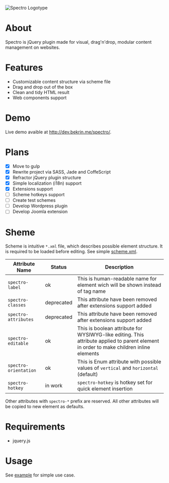 ![Spectro Logotype](http://i.imgur.com/SIhsB0y.jpg)

# About
Spectro is jQuery plugin made for visual, drag'n'drop, modular content management on websites.

# Features
- Customizable content structure via scheme file
- Drag and drop out of the box
- Clean and tidy HTML result
- Web components support

# Demo
Live demo avaible at http://dev.bekrin.me/spectro/.

# Plans
- [x] Move to gulp
- [x] Rewrite project via SASS, Jade and CoffeScript
- [x] Refractor jQuery plugin structure
- [x] Simple localization (i18n) support
- [x] Extensions support
- [ ] Scheme hotkeys support
- [ ] Create test schemes
- [ ] Develop Wordpress plugin
- [ ] Develop Joomla extension

# Sheme
Scheme is intuitive `*.xml` file, which describes possible element structure. It is required to be loaded before editing. See simple [scheme.xml](./build/scheme.xml).

| Attribute Name        | Status     | Description |
|-----------------------|------------|-------------|
| `spectro-label`       | ok         | This is human-readable name for element wich will be shown instead of tag name |
| `spectro-classes`     | deprecated | This attribute have been removed after extensions support added |
| `spectro-attributes`  | deprecated | This attribute have been removed after extensions support added |
| `spectro-editable`    | ok         | This is boolean attribute for WYSIWYG-like editing. This attribute applied to parent element in order to make children inline elements |
| `spectro-orientation` | ok         | This is Enum attribute with possible values of `vertical` and `horizontal` (default) |
| `spectro-hotkey`      | in work    | `spectro-hotkey` is hotkey set for quick element insertion |

Other attributes with `spectro-*` prefix are reserved. All other attributes will be copied to new element as defaults.

# Requirements
- jquery.js

# Usage
See [example](./build/) for simple use case.
